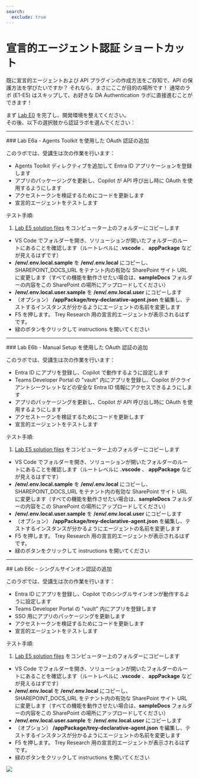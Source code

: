 ```yaml
---
search:
  exclude: true
---
```

# 宣言的エージェント認証 ショートカット

既に宣言的エージェントおよび API プラグインの作成方法をご存知で、API の保護方法を学びたいですか？ それなら、まさにここが目的の場所です！ 通常のラボ (E1-E5) はスキップして、お好きな DA Authentication ラボに直接進むことができます！

まず [Lab E0](../extend-m365-copilot/00-prerequisites.md) を完了し、開発環境を整えてください。  
その後、以下の選択肢から認証ラボを選んでください：

<hr />
### Lab E6a - Agents Toolkit を使用した OAuth 認証の追加

このラボでは、受講生は次の作業を行います：

  - Agents Toolkit ディレクティブを追加して Entra ID アプリケーションを登録します  
  - アプリのパッケージングを更新し、Copilot が API 呼び出し時に OAuth を使用するようにします  
  - アクセストークンを検証するためにコードを更新します  
  - 宣言的エージェントをテストします  

テスト手順:
    
  1. [Lab E5 solution files](https://github.com/microsoft/copilot-camp/tree/main/src/extend-m365-copilot/path-e-lab05-add-adaptive-cards/trey-research-lab05-END) をコンピューター上のフォルダーにコピーします  
  - VS Code でフォルダーを開き、ソリューションが開いたフォルダーのルートにあることを確認します（ルートレベルに **.vscode** 、 **appPackage** などが見えるはずです）  
  - **/env/.env.local.sample** を **/env/.env.local** にコピーし、SHAREPOINT_DOCS_URL をテナント内の有効な SharePoint サイト URL に変更します（すべての機能を動作させたい場合は、**sampleDocs** フォルダーの内容をこの SharePoint の場所にアップロードしてください）  
  - **/env/.env.local.user.sample** を **/env/.env.local.user** にコピーします  
  - （オプション） **/appPackage/trey-declarative-agent.json** を編集し、テストするインスタンスが分かるようにエージェントの名前を変更します  
  - F5 を押します。 Trey Research 用の宣言的エージェントが表示されるはずです。  
  - 緑のボタンをクリックして instructions を開いてください  
  <cc-next url="../06a-add-authentication-ttk" label="Lab E6a - OAuth with Agents Toolkit"/>
 
<hr />
### Lab E6b - Manual Setup を使用した OAuth 認証の追加

このラボでは、受講生は次の作業を行います：

  - Entra ID にアプリを登録し、Copilot で動作するように設定します  
  - Teams Developer Portal の "vault" 内にアプリを登録し、Copilot がクライアントシークレットなどの安全な Entra ID 情報にアクセスできるようにします  
  - アプリのパッケージングを更新し、Copilot が API 呼び出し時に OAuth を使用するようにします  
  - アクセストークンを検証するためにコードを更新します  
  - 宣言的エージェントをテストします  

テスト手順:
    
  1. [Lab E5 solution files](https://github.com/microsoft/copilot-camp/tree/main/src/extend-m365-copilot/path-e-lab05-add-adaptive-cards/trey-research-lab05-END) をコンピューター上のフォルダーにコピーします  
  - VS Code でフォルダーを開き、ソリューションが開いたフォルダーのルートにあることを確認します（ルートレベルに **.vscode** 、 **appPackage** などが見えるはずです）  
  - **/env/.env.local.sample** を **/env/.env.local** にコピーし、SHAREPOINT_DOCS_URL をテナント内の有効な SharePoint サイト URL に変更します（すべての機能を動作させたい場合は、**sampleDocs** フォルダーの内容をこの SharePoint の場所にアップロードしてください）  
  - **/env/.env.local.user.sample** を **/env/.env.local.user** にコピーします  
  - （オプション） **/appPackage/trey-declarative-agent.json** を編集し、テストするインスタンスが分かるようにエージェントの名前を変更します  
  - F5 を押します。 Trey Research 用の宣言的エージェントが表示されるはずです。  
  - 緑のボタンをクリックして instructions を開いてください  
  <cc-next url="../06b-add-authentication" label="Lab E6b - OAuth with Manual Setup"/>

<hr />
## Lab E6c - シングルサインオン認証の追加

このラボでは、受講生は次の作業を行います：

  - Entra ID にアプリを登録し、Copilot でのシングルサインオンが動作するように設定します  
  - Teams Developer Portal の "vault" 内にアプリを登録します  
  - SSO 用にアプリのパッケージングを更新します  
  - アクセストークンを検証するためにコードを更新します  
  - 宣言的エージェントをテストします  

テスト手順:

  1. [Lab E5 solution files](https://github.com/microsoft/copilot-camp/tree/main/src/extend-m365-copilot/path-e-lab05-add-adaptive-cards/trey-research-lab05-END) をコンピューター上のフォルダーにコピーします  
  - VS Code でフォルダーを開き、ソリューションが開いたフォルダーのルートにあることを確認します（ルートレベルに **.vscode** 、 **appPackage** などが見えるはずです）  
  - **/env/.env.local** を **/env/.env.local** にコピーし、SHAREPOINT_DOCS_URL をテナント内の有効な SharePoint サイト URL に変更します（すべての機能を動作させたい場合は、**sampleDocs** フォルダーの内容をこの SharePoint の場所にアップロードしてください）  
  - **/env/.env.local.user.sample** を **/env/.env.local.user** にコピーします  
  - （オプション） **/appPackage/trey-declarative-agent.json** を編集し、テストするインスタンスが分かるようにエージェントの名前を変更します  
  - F5 を押します。 Trey Research 用の宣言的エージェントが表示されるはずです。  
  - 緑のボタンをクリックして instructions を開いてください  
    <cc-next url="../06c-add-sso" label="Lab E6c - Single Sign-on"/>

<img src="https://m365-visitor-stats.azurewebsites.net/copilot-camp/extend-m365-copilot/auth" />